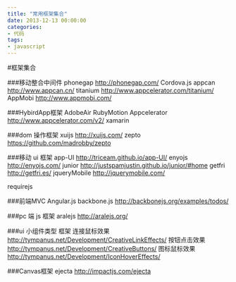 ```yaml
---
title: "常用框架集合"
date: 2013-12-13 00:00:00
categories:
- 代码
tags:
- javascript
---
```


#框架集合

###移动整合中间件
phonegap     http://phonegap.com/
Cordova.js
appcan     http://www.appcan.cn/
titanium     http://www.appcelerator.com/titanium/
AppMobi     http://www.appmobi.com/

###HybirdApp框架
AdobeAir
RubyMotion
Appcelerator     http://www.appcelerator.com/v2/
xamarin


###dom 操作框架
xuijs     http://xuijs.com/
zepto     https://github.com/madrobby/zepto

###移动 ui 框架
app-UI     http://triceam.github.io/app-UI/
enyojs     http://enyojs.com/
junior     http://justspamjustin.github.io/junior/#home
getfri     http://getfri.es/
jqueryMobile     http://jquerymobile.com/

requirejs

###前端MVC
Angular.js
backbone.js     http://backbonejs.org/examples/todos/

###pc 端 js 框架
aralejs     http://aralejs.org/

###ui 小组件类型 框架
连接鼠标效果      http://tympanus.net/Development/CreativeLinkEffects/
按钮点击效果     http://tympanus.net/Development/CreativeButtons/
图标鼠标效果     http://tympanus.net/Development/IconHoverEffects/

###Canvas框架
ejecta     http://impactjs.com/ejecta
